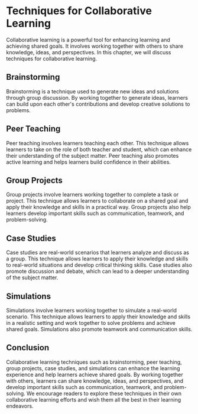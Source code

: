 Techniques for Collaborative Learning
========================================================================

Collaborative learning is a powerful tool for enhancing learning and achieving shared goals. It involves working together with others to share knowledge, ideas, and perspectives. In this chapter, we will discuss techniques for collaborative learning.

Brainstorming
-------------

Brainstorming is a technique used to generate new ideas and solutions through group discussion. By working together to generate ideas, learners can build upon each other's contributions and develop creative solutions to problems.

Peer Teaching
-------------

Peer teaching involves learners teaching each other. This technique allows learners to take on the role of both teacher and student, which can enhance their understanding of the subject matter. Peer teaching also promotes active learning and helps learners build confidence in their abilities.

Group Projects
--------------

Group projects involve learners working together to complete a task or project. This technique allows learners to collaborate on a shared goal and apply their knowledge and skills in a practical way. Group projects also help learners develop important skills such as communication, teamwork, and problem-solving.

Case Studies
------------

Case studies are real-world scenarios that learners analyze and discuss as a group. This technique allows learners to apply their knowledge and skills to real-world situations and develop critical thinking skills. Case studies also promote discussion and debate, which can lead to a deeper understanding of the subject matter.

Simulations
-----------

Simulations involve learners working together to simulate a real-world scenario. This technique allows learners to apply their knowledge and skills in a realistic setting and work together to solve problems and achieve shared goals. Simulations also promote teamwork and communication skills.

Conclusion
----------

Collaborative learning techniques such as brainstorming, peer teaching, group projects, case studies, and simulations can enhance the learning experience and help learners achieve shared goals. By working together with others, learners can share knowledge, ideas, and perspectives, and develop important skills such as communication, teamwork, and problem-solving. We encourage readers to explore these techniques in their own collaborative learning efforts and wish them all the best in their learning endeavors.

